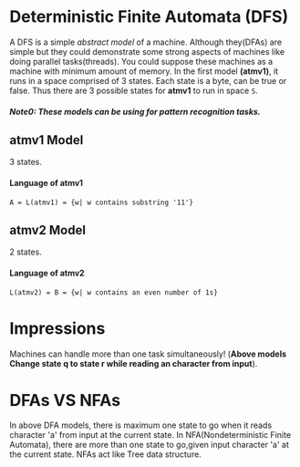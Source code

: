 # Deterministic Finite Automata (DFS)
A DFS is a simple *abstract model* of a machine. Although they(DFAs) are simple but they could demonstrate some strong aspects of machines like doing parallel tasks(threads).
You could suppose these machines as a machine with minimum amount of memory. In the first model **(atmv1)**, it runs in a space comprised of 3 states. Each state is a byte,
can be true or false. Thus there are 3 possible states for  **atmv1** to run in space `S`.
##### Note0: These models can be using for pattern recognition tasks.
## atmv1 Model
3 states.
#### Language of atmv1
`A = L(atmv1) = {w| w contains substring '11'}` 

## atmv2 Model
2 states.
#### Language of atmv2
`L(atmv2) = B = {w| w contains an even number of 1s}`


# Impressions
Machines can handle more than one task simultaneously!
(**Above models Change state q to state r while reading an character from input**).


# DFAs VS NFAs
In above DFA models, there is maximum one state to go when it reads character 'a' from input at the current state.
In NFA(Nondeterministic Finite Automata), there are more than one state to go,given input character 'a' at the current state.
NFAs act like Tree data structure.
